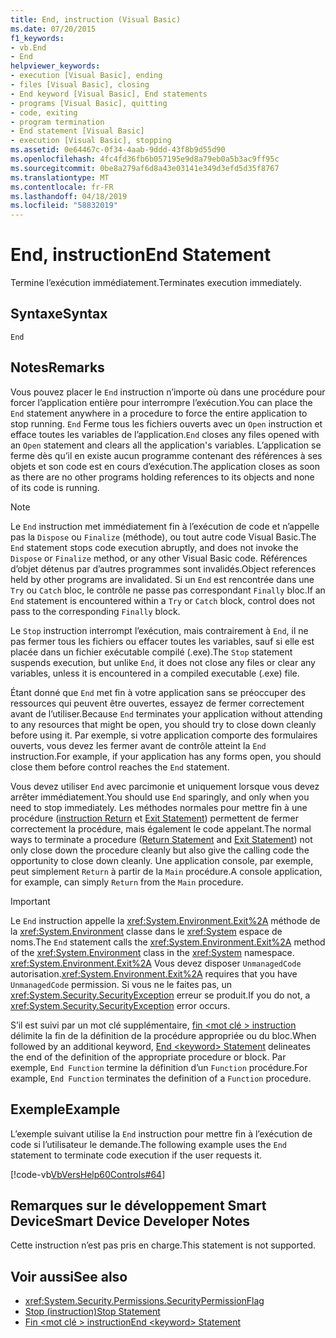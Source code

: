 ```yaml
---
title: End, instruction (Visual Basic)
ms.date: 07/20/2015
f1_keywords:
- vb.End
- End
helpviewer_keywords:
- execution [Visual Basic], ending
- files [Visual Basic], closing
- End keyword [Visual Basic], End statements
- programs [Visual Basic], quitting
- code, exiting
- program termination
- End statement [Visual Basic]
- execution [Visual Basic], stopping
ms.assetid: 0e64467c-0f34-4aab-9ddd-43f8b9d55d90
ms.openlocfilehash: 4fc4fd36fb6b057195e9d8a79eb0a5b3ac9ff95c
ms.sourcegitcommit: 0be8a279af6d8a43e03141e349d3efd5d35f8767
ms.translationtype: MT
ms.contentlocale: fr-FR
ms.lasthandoff: 04/18/2019
ms.locfileid: "58832019"
---
```

# <a name="end-statement"></a><span data-ttu-id="f019b-102">End, instruction</span><span class="sxs-lookup"><span data-stu-id="f019b-102">End Statement</span></span>
<span data-ttu-id="f019b-103">Termine l’exécution immédiatement.</span><span class="sxs-lookup"><span data-stu-id="f019b-103">Terminates execution immediately.</span></span>  
  
## <a name="syntax"></a><span data-ttu-id="f019b-104">Syntaxe</span><span class="sxs-lookup"><span data-stu-id="f019b-104">Syntax</span></span>  
  
```  
End  
```  
  
## <a name="remarks"></a><span data-ttu-id="f019b-105">Notes</span><span class="sxs-lookup"><span data-stu-id="f019b-105">Remarks</span></span>  
 <span data-ttu-id="f019b-106">Vous pouvez placer le `End` instruction n’importe où dans une procédure pour forcer l’application entière pour interrompre l’exécution.</span><span class="sxs-lookup"><span data-stu-id="f019b-106">You can place the `End` statement anywhere in a procedure to force the entire application to stop running.</span></span> <span data-ttu-id="f019b-107">`End` Ferme tous les fichiers ouverts avec un `Open` instruction et efface toutes les variables de l’application.</span><span class="sxs-lookup"><span data-stu-id="f019b-107">`End` closes any files opened with an `Open` statement and clears all the application's variables.</span></span> <span data-ttu-id="f019b-108">L’application se ferme dès qu’il en existe aucun programme contenant des références à ses objets et son code est en cours d’exécution.</span><span class="sxs-lookup"><span data-stu-id="f019b-108">The application closes as soon as there are no other programs holding references to its objects and none of its code is running.</span></span>  
  
> [!NOTE]
>  <span data-ttu-id="f019b-109">Le `End` instruction met immédiatement fin à l’exécution de code et n’appelle pas la `Dispose` ou `Finalize` (méthode), ou tout autre code Visual Basic.</span><span class="sxs-lookup"><span data-stu-id="f019b-109">The `End` statement stops code execution abruptly, and does not invoke the `Dispose` or `Finalize` method, or any other Visual Basic code.</span></span> <span data-ttu-id="f019b-110">Références d’objet détenus par d’autres programmes sont invalidés.</span><span class="sxs-lookup"><span data-stu-id="f019b-110">Object references held by other programs are invalidated.</span></span> <span data-ttu-id="f019b-111">Si un `End` est rencontrée dans une `Try` ou `Catch` bloc, le contrôle ne passe pas correspondant `Finally` bloc.</span><span class="sxs-lookup"><span data-stu-id="f019b-111">If an `End` statement is encountered within a `Try` or `Catch` block, control does not pass to the corresponding `Finally` block.</span></span>  
  
 <span data-ttu-id="f019b-112">Le `Stop` instruction interrompt l’exécution, mais contrairement à `End`, il ne pas fermer tous les fichiers ou effacer toutes les variables, sauf si elle est placée dans un fichier exécutable compilé (.exe).</span><span class="sxs-lookup"><span data-stu-id="f019b-112">The `Stop` statement suspends execution, but unlike `End`, it does not close any files or clear any variables, unless it is encountered in a compiled executable (.exe) file.</span></span>  
  
 <span data-ttu-id="f019b-113">Étant donné que `End` met fin à votre application sans se préoccuper des ressources qui peuvent être ouvertes, essayez de fermer correctement avant de l’utiliser.</span><span class="sxs-lookup"><span data-stu-id="f019b-113">Because `End` terminates your application without attending to any resources that might be open, you should try to close down cleanly before using it.</span></span> <span data-ttu-id="f019b-114">Par exemple, si votre application comporte des formulaires ouverts, vous devez les fermer avant de contrôle atteint la `End` instruction.</span><span class="sxs-lookup"><span data-stu-id="f019b-114">For example, if your application has any forms open, you should close them before control reaches the `End` statement.</span></span>  
  
 <span data-ttu-id="f019b-115">Vous devez utiliser `End` avec parcimonie et uniquement lorsque vous devez arrêter immédiatement.</span><span class="sxs-lookup"><span data-stu-id="f019b-115">You should use `End` sparingly, and only when you need to stop immediately.</span></span> <span data-ttu-id="f019b-116">Les méthodes normales pour mettre fin à une procédure ([instruction Return](../../../visual-basic/language-reference/statements/return-statement.md) et [Exit Statement](../../../visual-basic/language-reference/statements/exit-statement.md)) permettent de fermer correctement la procédure, mais également le code appelant.</span><span class="sxs-lookup"><span data-stu-id="f019b-116">The normal ways to terminate a procedure ([Return Statement](../../../visual-basic/language-reference/statements/return-statement.md) and [Exit Statement](../../../visual-basic/language-reference/statements/exit-statement.md)) not only close down the procedure cleanly but also give the calling code the opportunity to close down cleanly.</span></span> <span data-ttu-id="f019b-117">Une application console, par exemple, peut simplement `Return` à partir de la `Main` procédure.</span><span class="sxs-lookup"><span data-stu-id="f019b-117">A console application, for example, can simply `Return` from the `Main` procedure.</span></span>  
  
> [!IMPORTANT]
>  <span data-ttu-id="f019b-118">Le `End` instruction appelle la <xref:System.Environment.Exit%2A> méthode de la <xref:System.Environment> classe dans le <xref:System> espace de noms.</span><span class="sxs-lookup"><span data-stu-id="f019b-118">The `End` statement calls the <xref:System.Environment.Exit%2A> method of the <xref:System.Environment> class in the <xref:System> namespace.</span></span> <span data-ttu-id="f019b-119"><xref:System.Environment.Exit%2A> Vous devez disposer `UnmanagedCode` autorisation.</span><span class="sxs-lookup"><span data-stu-id="f019b-119"><xref:System.Environment.Exit%2A> requires that you have `UnmanagedCode` permission.</span></span> <span data-ttu-id="f019b-120">Si vous ne le faites pas, un <xref:System.Security.SecurityException> erreur se produit.</span><span class="sxs-lookup"><span data-stu-id="f019b-120">If you do not, a <xref:System.Security.SecurityException> error occurs.</span></span>  
  
 <span data-ttu-id="f019b-121">S’il est suivi par un mot clé supplémentaire, [fin \<mot clé > instruction](../../../visual-basic/language-reference/statements/end-keyword-statement.md) délimite la fin de la définition de la procédure appropriée ou du bloc.</span><span class="sxs-lookup"><span data-stu-id="f019b-121">When followed by an additional keyword, [End \<keyword> Statement](../../../visual-basic/language-reference/statements/end-keyword-statement.md) delineates the end of the definition of the appropriate procedure or block.</span></span> <span data-ttu-id="f019b-122">Par exemple, `End Function` termine la définition d’un `Function` procédure.</span><span class="sxs-lookup"><span data-stu-id="f019b-122">For example, `End Function` terminates the definition of a `Function` procedure.</span></span>  
  
## <a name="example"></a><span data-ttu-id="f019b-123">Exemple</span><span class="sxs-lookup"><span data-stu-id="f019b-123">Example</span></span>  
 <span data-ttu-id="f019b-124">L’exemple suivant utilise la `End` instruction pour mettre fin à l’exécution de code si l’utilisateur le demande.</span><span class="sxs-lookup"><span data-stu-id="f019b-124">The following example uses the `End` statement to terminate code execution if the user requests it.</span></span>  
  
 [!code-vb[VbVersHelp60Controls#64](~/samples/snippets/visualbasic/VS_Snippets_VBCSharp/VbVersHelp60Controls/VB/Form1.vb#64)]  
  
## <a name="smart-device-developer-notes"></a><span data-ttu-id="f019b-125">Remarques sur le développement Smart Device</span><span class="sxs-lookup"><span data-stu-id="f019b-125">Smart Device Developer Notes</span></span>  
 <span data-ttu-id="f019b-126">Cette instruction n’est pas pris en charge.</span><span class="sxs-lookup"><span data-stu-id="f019b-126">This statement is not supported.</span></span>  
  
## <a name="see-also"></a><span data-ttu-id="f019b-127">Voir aussi</span><span class="sxs-lookup"><span data-stu-id="f019b-127">See also</span></span>

- <xref:System.Security.Permissions.SecurityPermissionFlag>
- [<span data-ttu-id="f019b-128">Stop (instruction)</span><span class="sxs-lookup"><span data-stu-id="f019b-128">Stop Statement</span></span>](../../../visual-basic/language-reference/statements/stop-statement.md)
- [<span data-ttu-id="f019b-129">Fin \<mot clé > instruction</span><span class="sxs-lookup"><span data-stu-id="f019b-129">End \<keyword> Statement</span></span>](../../../visual-basic/language-reference/statements/end-keyword-statement.md)
